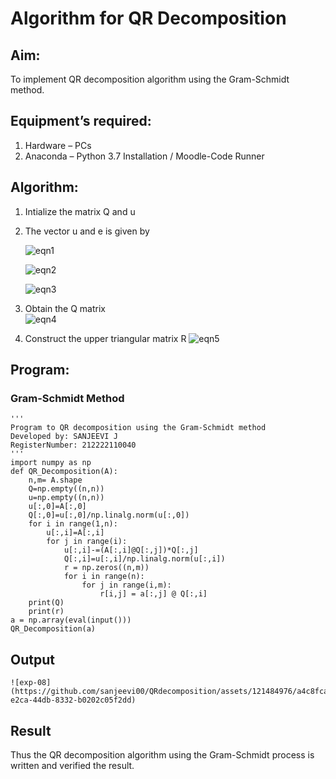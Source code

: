 # Algorithm for QR Decomposition
## Aim:
To implement QR decomposition algorithm using the Gram-Schmidt method.
## Equipment’s required:
1.	Hardware – PCs
2.	Anaconda – Python 3.7 Installation / Moodle-Code Runner
## Algorithm:
1.	Intialize the matrix Q and u
2.	The vector u and e is given by

    ![eqn1](./ex4.jpg)

    ![eqn2](./ex6.jpg)

    ![eqn3](./ex3.jpg)

3.	Obtain the Q matrix   
    ![eqn4](./ex1.jpg)
4.	Construct the upper triangular matrix R
    ![eqn5](./ex2.jpg)



## Program:
### Gram-Schmidt Method
```
''' 
Program to QR decomposition using the Gram-Schmidt method
Developed by: SANJEEVI J
RegisterNumber: 212222110040 
'''
import numpy as np
def QR_Decomposition(A):
    n,m= A.shape
    Q=np.empty((n,n))
    u=np.empty((n,n))
    u[:,0]=A[:,0]
    Q[:,0]=u[:,0]/np.linalg.norm(u[:,0])
    for i in range(1,n):
        u[:,i]=A[:,i]
        for j in range(i):
            u[:,i]-=(A[:,i]@Q[:,j])*Q[:,j]
            Q[:,i]=u[:,i]/np.linalg.norm(u[:,i])
            r = np.zeros((n,m))
            for i in range(n):
                for j in range(i,m):
                    r[i,j] = a[:,j] @ Q[:,i]
    print(Q)
    print(r)
a = np.array(eval(input()))
QR_Decomposition(a)
```

## Output
```
![exp-08](https://github.com/sanjeevi00/QRdecomposition/assets/121484976/a4c8fcac-e2ca-44db-8332-b0202c05f2dd)
```

## Result
Thus the QR decomposition algorithm using the Gram-Schmidt process is written and verified the result.
